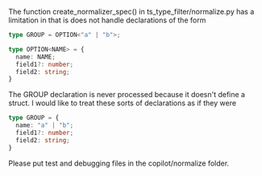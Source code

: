 The function create_normalizer_spec() in ts_type_filter/normalize.py has a limitation in that
is does not handle declarations of the form

~~~typescript
type GROUP = OPTION<"a" | "b">;

type OPTION<NAME> = {
  name: NAME;
  field1?: number;
  field2: string;
}
~~~

The GROUP declaration is never processed because it doesn't define a struct. I would like
to treat these sorts of declarations as if they were

~~~typescript
type GROUP = {
  name: "a" | "b";
  field1?: number;
  field2: string;
}
~~~

Please put test and debugging files in the copilot/normalize folder.